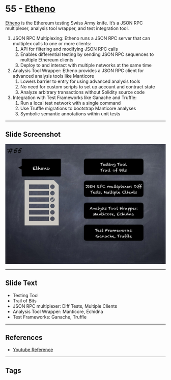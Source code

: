 
# 55 - [Etheno](./Etheno.md)

[Etheno](https://github.com/crytic/etheno) is the Ethereum testing Swiss Army knife. It’s a JSON RPC multiplexer, analysis tool wrapper, and test integration tool. 
1. JSON RPC Multiplexing: Etheno runs a JSON RPC server that can multiplex calls to one or more clients:
	1. API for filtering and modifying JSON RPC calls
	2. Enables differential testing by sending JSON RPC sequences to multiple Ethereum clients
	3. Deploy to and interact with multiple networks at the same time
2. Analysis Tool Wrapper: Etheno provides a JSON RPC client for advanced analysis tools like Manticore
	1. Lowers barrier to entry for using advanced analysis tools
	2. No need for custom scripts to set up account and contract state
	3. Analyze arbitrary transactions without Solidity source code
3. Integration with Test Frameworks like Ganache and Truffle:
	1. Run a local test network with a single command 
	2. Use Truffle migrations to bootstrap Manticore analyses 
	3. Symbolic semantic annotations within unit tests
___
## Slide Screenshot
![055.png](../../images/6.Audit%20Techniques%20and%20Tools%20101/055.png)
___
## Slide Text
- Testing Tool
- Trail of Bits
- JSON RPC multiplexer: Diff Tests, Multiple Clients
- Analysis Tool Wrapper: Manticore, Echidna
- Test Frameworks: Ganache, Truffle
___
## References
- [Youtube Reference](https://youtu.be/QmD2bJUe140?list=TLPQMTUxMTIwMjEENm-0giBStQ&t=758)
___
## Tags
